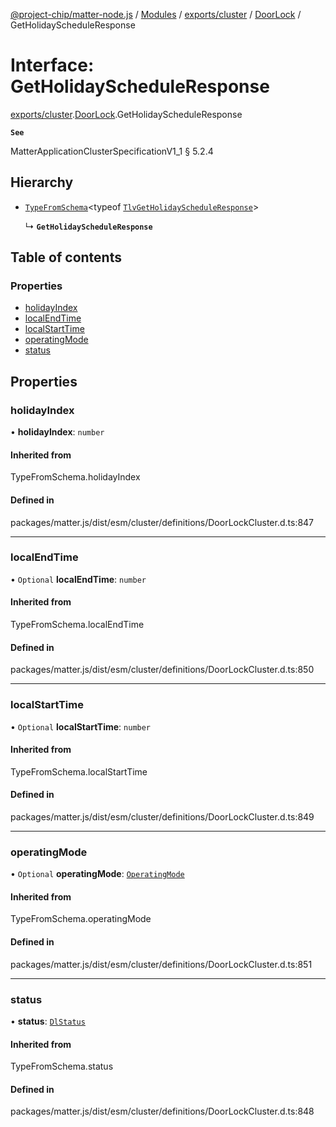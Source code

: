 [@project-chip/matter-node.js](../README.md) / [Modules](../modules.md) / [exports/cluster](../modules/exports_cluster.md) / [DoorLock](../modules/exports_cluster.DoorLock.md) / GetHolidayScheduleResponse

# Interface: GetHolidayScheduleResponse

[exports/cluster](../modules/exports_cluster.md).[DoorLock](../modules/exports_cluster.DoorLock.md).GetHolidayScheduleResponse

**`See`**

MatterApplicationClusterSpecificationV1_1 § 5.2.4

## Hierarchy

- [`TypeFromSchema`](../modules/exports_tlv.md#typefromschema)\<typeof [`TlvGetHolidayScheduleResponse`](../modules/exports_cluster.DoorLock.md#tlvgetholidayscheduleresponse)\>

  ↳ **`GetHolidayScheduleResponse`**

## Table of contents

### Properties

- [holidayIndex](exports_cluster.DoorLock.GetHolidayScheduleResponse.md#holidayindex)
- [localEndTime](exports_cluster.DoorLock.GetHolidayScheduleResponse.md#localendtime)
- [localStartTime](exports_cluster.DoorLock.GetHolidayScheduleResponse.md#localstarttime)
- [operatingMode](exports_cluster.DoorLock.GetHolidayScheduleResponse.md#operatingmode)
- [status](exports_cluster.DoorLock.GetHolidayScheduleResponse.md#status)

## Properties

### holidayIndex

• **holidayIndex**: `number`

#### Inherited from

TypeFromSchema.holidayIndex

#### Defined in

packages/matter.js/dist/esm/cluster/definitions/DoorLockCluster.d.ts:847

___

### localEndTime

• `Optional` **localEndTime**: `number`

#### Inherited from

TypeFromSchema.localEndTime

#### Defined in

packages/matter.js/dist/esm/cluster/definitions/DoorLockCluster.d.ts:850

___

### localStartTime

• `Optional` **localStartTime**: `number`

#### Inherited from

TypeFromSchema.localStartTime

#### Defined in

packages/matter.js/dist/esm/cluster/definitions/DoorLockCluster.d.ts:849

___

### operatingMode

• `Optional` **operatingMode**: [`OperatingMode`](../enums/exports_cluster.DoorLock.OperatingMode.md)

#### Inherited from

TypeFromSchema.operatingMode

#### Defined in

packages/matter.js/dist/esm/cluster/definitions/DoorLockCluster.d.ts:851

___

### status

• **status**: [`DlStatus`](../enums/exports_cluster.DoorLock.DlStatus.md)

#### Inherited from

TypeFromSchema.status

#### Defined in

packages/matter.js/dist/esm/cluster/definitions/DoorLockCluster.d.ts:848
